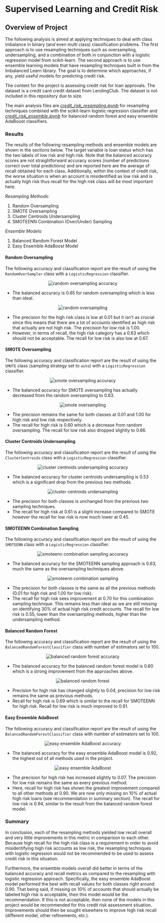# **Supervised Learning and Credit Risk**

## **Overview of Project**
The following analysis is aimed at applying techniques to deal with class
imbalance in binary (and even multi class) classification problems. The first
approach is to use resampling techniques such as oversampling, undersampling,
and a combination of both in conjunction with a logistic regression model from
scikit-learn. The second approach is to use ensemble learning models that have
resampling techniques built in from the Imbalanced Learn library. The goal is to
determine which approaches, if any, yield useful models for predicting credit
risk.

The context for the project is assessing credit risk for loan approvals. The
dataset is a credit card credit dataset from LendingClub. The dataset is not
included in this repository due to size.

The main analysis files are
*[credit_risk_resampling.ipynb](/credit_risk_resampling.ipynb)* for resampling
techniques combined with the scikit-learn logistic regression classifier and
*[credit_risk_ensemble.ipynb](/credit_risk_ensemble.ipynb)* for balanced random
forest and easy ensemble AdaBoost classifiers.

### **Results**
The results of the following resampling methods and ensemble models are shown in
the sections below. The target variable is loan status which has the two labels
of low risk and high risk. Note that the balanced accuracy scores are not
straightforward accuracy scores (number of predictions correct over total
predictions) and are reported here are the average of recall obtained for each
class. Additionally, within the context of credit risk, the worse situation is
when an account is misidentified as low risk and is actually high risk thus
recall for the high risk class will be most important here.

*Resampling Methods:*
1. Random Oversampling
1. SMOTE Oversampling
1. Cluster Centroids Undersampling
1. SMOTEENN Combination (Over/Under) Sampling

*Ensemble Models:*
1. Balanced Random Forest Model
1. Easy Ensemble AdaBoost Model


#### **Random Oversampling**
The following accuracy and classification report are the result of using the
`RandomOverSampler` class with a `LogisticRegression` classifier.

<div align="center">
    <img src="images/random_oversampling_accuracy.svg"
         alt="random oversampling accuracy" />
</div>

* The balanced accuracy is 0.65 for random oversampling which is less than
  ideal.

<div align="center">
    <img src="images/random_oversampling.svg"
         alt="random oversampling" />
</div>

* The precision for the high risk class is low at 0.01 but it isn't as crucial
  since this means that there are a lot of accounts identified as high risk that
  actually are not high risk. The precision for low risk is 1.00.
* However, in terms of recall, the high risk category has a 0.63 which should
  not be acceptable. The recall for low risk is also low at 0.67.

#### **SMOTE Oversampling**
The following accuracy and classification report are the result of using the
`SMOTE` class (sampling strategy set to `auto`) with a `LogisticRegression`
classifier.

<div align="center">
    <img src="images/SMOTE_oversampling_accuracy.svg"
         alt="smote oversampling accuracy" />
</div>

* The balanced accuracy for SMOTE oversampling has actually decreased from the
  random oversampling to 0.63.

<div align="center">
    <img src="images/SMOTE_oversampling.svg"
         alt="smote oversampling" />
</div>

* The precision remains the same for both classes at 0.01 and 1.00 for high risk
  and low risk respectively.
* The recall for high risk is 0.60 which is a decrease from random oversampling.
  The recall for low risk also dropped slightly to 0.66.

#### **Cluster Centroids Undersampling**
The following accuracy and classification report are the result of using the
`ClusterCentroids` class with a `LogisticRegression` classifier.

<div align="center">
    <img src="images/cluster_centroids_undersampling_accuracy.svg"
         alt="cluster centroids undersampling accuracy" />
</div>

* The balanced accuracy for cluster centroids undersampling is 0.53 which is a
  significant drop from the previous two methods.

<div align="center">
    <img src="images/cluster_centroids_undersampling.svg"
         alt="cluster centroids undersampling" />
</div>

* The precision for both classes is unchanged from the previous two sampling
  techniques.
* The recall for high risk at 0.61 is a slight increase compared to SMOTE
  however the recall for low risk is now much lower at 0.45.

#### **SMOTEENN Combination Sampling**
The following accuracy and classification report are the result of using the
`SMOTEENN` class with a `LogisticRegression` classifier.

<div align="center">
    <img src="images/SMOTEENN_combo_sampling_accuracy.svg"
         alt="smoteenn combination sampling accuracy" />
</div>

* The balanced accuracy for the SMOTEENN sampling approach is 0.63, much the
  same as the oversampling techniques above.

<div align="center">
    <img src="images/SMOTEENN_combo_sampling.svg"
         alt="smoteenn combination sampling" />
</div>

* The precision for both classes is the same as all the previous methods (0.01
  for high risk and 1.00 for low risk).
* The recall for high risk sees improvement at 0.70 for this combination
  sampling technique. This remains less than ideal as we are still missing on
  identifying 30% of actual high risk credit accounts. The recall for low risk
  is 0.55, lower than the oversampling methods, higher than the undersampling
  method.


#### **Balanced Random Forest**
The following accuracy and classification report are the result of using the
`BalancedRandomForestClassifier` class with number of estimators set to 100.

<div align="center">
    <img src="images/balanced_random_forest_accuracy.svg"
         alt="balanced random forest accuracy" />
</div>

* The balanced accuracy for the balanced random forest model is 0.80 which is a
  strong improvement from the approaches above.

<div align="center">
    <img src="images/balanced_random_forest.svg"
         alt="balanced random forest" />
</div>

* Precision for high risk has changed slightly to 0.04, precision for low risk
  remains the same as previous methods.
* Recall for high risk is 0.69 which is similar to the recall for SMOTEENN for
  high risk. Recall for low risk is much improved to 0.91.

#### **Easy Ensemble AdaBoost**
The following accuracy and classification report are the result of using the
`BalancedRandomForestClassifier` class with number of estimators set to 100.

<div align="center">
    <img src="images/easy_ensemble_adaboost_accuracy.svg"
         alt="easy ensemble AdaBoost accuracy" />
</div>

* The balanced accuracy for the easy ensemble AdaBoost model is 0.92, the
  highest out of all methods used in the project.

<div align="center">
    <img src="images/easy_ensemble_adaboost.svg"
         alt="easy ensemble AdaBoost" />
</div>

* The precision for high risk has increased slightly to 0.07. The precision for
  low risk remains the same as every previous method.
* Here, recall for high risk has shown the greatest improvement compared to all
  other methods at 0.90. We are now only missing on 10% of actual high risk
  loans (see recommendation in summary section). The recall for low risk is
  0.94, similar to the result from the balanced random forest model.

### **Summary**
In conclusion, each of the resampling methods yielded low recall overall and
very little improvements in this metric in comparison to each other. Because
high recall for the high risk class is a requirement in order to avoid
misidentifying high risk accounts as low risk, the resampling techniques with
logistic regression would not be recommended to be used to assess credit risk in
this situation.

Furthermore, the ensemble models overall did better in terms of the balanced
accuracy and recall metrics as compared to the resampling with logistic
regression approach. Specifically, the easy ensemble AdaBoost model performed
the best with recall values for both classes right around 0.90. That being said,
if missing on 10% of accounts that should actually be labeled high risk is
acceptable, then this model would be the recommendation. If this is not
acceptable, then none of the models in this project would be recommended for
this credit risk assessment situation. Improvements should then be sought
elsewhere to improve high risk recall (different model, other refinements,
etc.).
